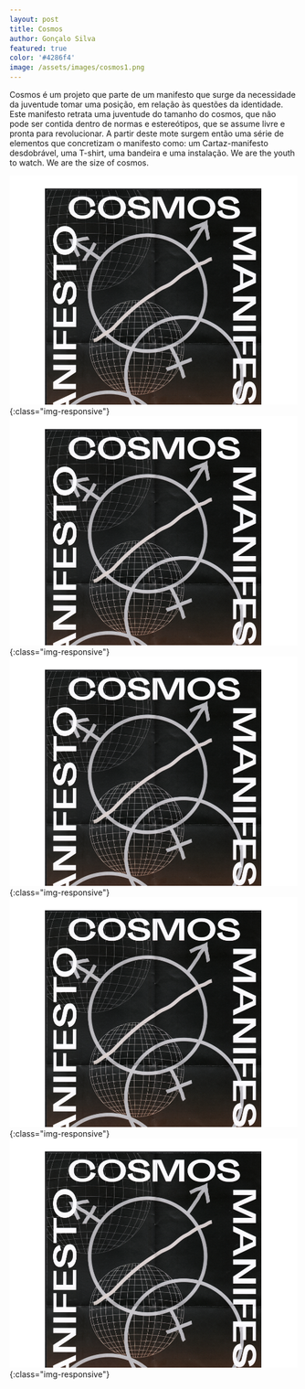 ```yaml
---
layout: post
title: Cosmos
author: Gonçalo Silva
featured: true
color: '#4286f4'
image: /assets/images/cosmos1.png
---
```


Cosmos é um projeto que parte de
um manifesto que surge da necessidade
da juventude tomar uma posição, em relação às questões da identidade.
Este manifesto retrata uma juventude
do tamanho do cosmos, que não pode ser contida dentro de normas e estereótipos, que se assume livre e pronta para revolucionar. A partir deste mote surgem então uma série de elementos que concretizam o manifesto como:
um Cartaz-manifesto desdobrável, uma T-shirt, uma bandeira e uma instalação.
We are the youth to watch. We are the size of cosmos.

![crise1](/assets/images/cosmos1.png){:class="img-responsive"}
![crise1](/assets/images/cosmos1.png){:class="img-responsive"}
![crise1](/assets/images/cosmos1.png){:class="img-responsive"}
![crise1](/assets/images/cosmos1.png){:class="img-responsive"}
![crise1](/assets/images/cosmos1.png){:class="img-responsive"}